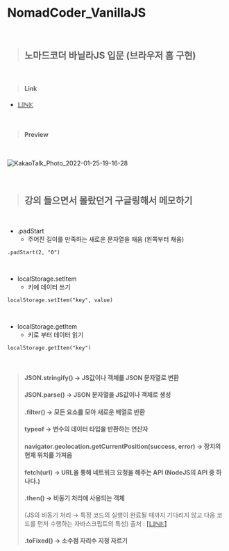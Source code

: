 # NomadCoder_VanillaJS

<br/>

> ## **노마드코더 바닐라JS 입문 (브라우저 홈 구현)**

<br/>

> #### Link
  + [𝕃𝕀ℕ𝕂](https://js-browser.netlify.app)

<br/>

> #### Preview

<br/>

![KakaoTalk_Photo_2022-01-25-19-16-28](https://user-images.githubusercontent.com/86834898/150960648-3907e14c-2a44-4627-96cc-c32400bc1ade.png)

<br/>

> ## **강의 들으면서 몰랐던거 구글링해서 메모하기**

<br/>

+ .padStart 
  + 주어진 길이를 만족하는 새로운 문자열을 채움 (왼쪽부터 채움)
``` JS
.padStart(2, "0") 
``` 

<br/>

+ localStorage.setItem
  + 키에 데이터 쓰기
``` JS
localStorage.setItem("key", value)
```

<br/>

+ localStorage.getItem
  + 키로 부터 데이터 읽기
``` JS
localStorage.getItem("key")
```

<br/>

> #### JSON.stringify() → JS값이나 객체를 JSON 문자열로 변환
> #### JSON.parse() → JSON 문자열을 JS값이나 객체로 생성
> #### .filter() → 모든 요소를 모아 새로운 배열로 반환
> #### typeof → 변수의 데이터 타입을 반환하는 연산자
> #### navigator.geolocation.getCurrentPosition(success, error) → 장치의 현재 위치를 가져옴
> #### fetch(url) → URL을 통해 네트워크 요청을 해주는 API (NodeJS의 API 중 하나다.)
> #### .then() → 비동기 처리에 사용되는 객체 
> (JS의 비동기 처리 → 특정 코드의 실행이 완료될 때까지 기다리지 않고 다음 코드를 먼저 수행하는 자바스크립트의 특성) 출처 : [[𝕃𝕀ℕ𝕂]](https://joshua1988.github.io/web-development/javascript/promise-for-beginners/)
> #### .toFixed() → 소수점 자리수 지정 자르기